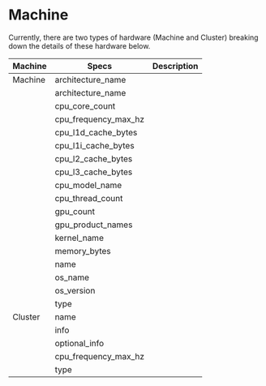 # Machine

Currently, there are two types of hardware (Machine and Cluster) breaking down the details of these hardware below.

Machine | Specs | Description |
--- | --- | --- | 
Machine | architecture_name | <val> |
| | architecture_name | <val> |
| | cpu_core_count | <val> |
| | cpu_frequency_max_hz | <val> |
| | cpu_l1d_cache_bytes | <val> |
| | cpu_l1i_cache_bytes | <val> |
| | cpu_l2_cache_bytes | <val> |
| | cpu_l3_cache_bytes | <val>|
| | cpu_model_name | <val> |
| | cpu_thread_count | <val> |
| | gpu_count | <val> |
| | gpu_product_names | <val> |
| | kernel_name | <val> |
| | memory_bytes | <val> |
| | name | <val>|
| | os_name | <val> |
| | os_version | <val>|
| | type | <val>|
Cluster | name | <val> |
| | info | <val> |
| | optional_info | <val> |
| | cpu_frequency_max_hz | <val> |
| | type | <val> |
